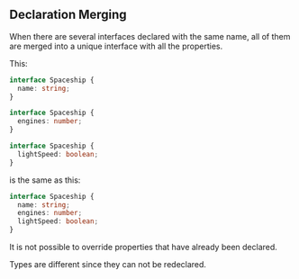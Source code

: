 ## Declaration Merging

When there are several interfaces declared with the same name,
all of them are merged into a unique interface with
all the properties.

This:

```TypeScript
interface Spaceship {
  name: string;
}

interface Spaceship {
  engines: number;
}

interface Spaceship {
  lightSpeed: boolean;
}
```

is the same as this:

```TypeScript
interface Spaceship {
  name: string;
  engines: number;
  lightSpeed: boolean;
}
```

It is not possible to override properties that have already been declared.

Types are different since they can not be redeclared.
